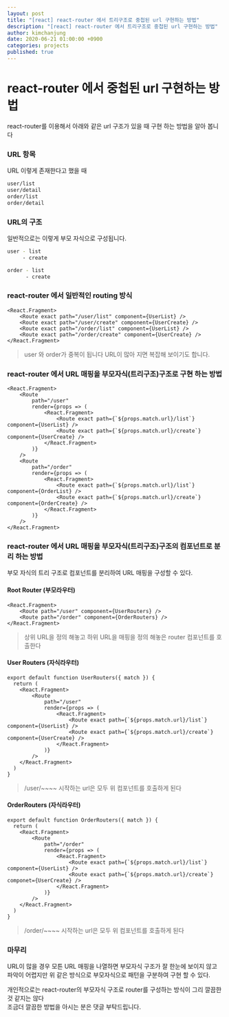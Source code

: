```yaml
---
layout: post
title: "[react] react-router 에서 트리구조로 중첩된 url 구현하는 방법"
description: "[react] react-router 에서 트리구조로 중첩된 url 구현하는 방법"
author: kimchanjung
date: 2020-06-21 01:00:00 +0900
categories: projects
published: true
---
```


# react-router 에서 중첩된 url 구현하는 방법
react-router를 이용해서 아래와 같은 url 구조가 있을 때 구현 하는 방법을 알아 봅니다

### URL 항목
URL 이렇게 존재한다고 했을 때
```bash
user/list
user/detail
order/list
order/detail
```


### URL의 구조
일반적으로는 이렇게 부모 자식으로 구성됩니다.
```bash
user - list
     - create

order - list
      - create
```

### react-router 에서 일반적인 routing 방식
```react
<React.Fragment>
    <Route exact path="/user/list" component={UserList} />
    <Route exact path="/user/create" component={UserCreate} />
    <Route exact path="/order/list" component={UserList} />
    <Route exact path="/order/create" component={UserCreate} />
</React.Fragment>
```
> user 와 order가 중복이 됩니다 URL이 많아 지면 복잡해 보이기도 합니다.

### react-router 에서 URL 매핑을 부모자식(트리구조)구조로 구현 하는 방법
```react
<React.Fragment>
    <Route
        path="/user"
        render={props => (
            <React.Fragment>
                <Route exact path={`${props.match.url}/list`} component={UserList} />
                <Route exact path={`${props.match.url}/create`} component={UserCreate} />
            </React.Fragment>
        )}
    />
    <Route
        path="/order"
        render={props => (
            <React.Fragment>
                <Route exact path={`${props.match.url}/list`} component={OrderList} />
                <Route exact path={`${props.match.url}/create`} component={OrderCreate} />
            </React.Fragment>
        )}
    />
</React.Fragment>
```

### react-router 에서 URL 매핑을 부모자식(트리구조)구조의 컴포넌트로 분리 하는 방법
부모 자식의 트리 구조로 컴포넌트를 분리하여 URL 매핑을 구성할 수 있다.
#### Root Router (부모라우터)
```react
<React.Fragment>
    <Route path="/user" component={UserRouters} />
    <Route path="/order" component={OrderRouters} />
</React.Fragment>
```
> 상위 URL을 정의 해놓고 하위 URL을 매핑을 정의 해놓은 router 컴포넌트를 호출한다

#### User Routers (자식라우터)
```react
export default function UserRouters({ match }) {
  return (
    <React.Fragment>
        <Route
            path="/user"
            render={props => (
                <React.Fragment>
                    <Route exact path={`${props.match.url}/list`} component={UserList} />
                    <Route exact path={`${props.match.url}/create`} component={UserCreate} />
                </React.Fragment>
            )}
        />
    </React.Fragment>
  )
}
```
> /user/~~~~ 시작하는 url은 모두 위 컴포넌트를 호출하게 된다

#### OrderRouters (자식라우터)
```react
export default function OrderRouters({ match }) {
  return (
    <React.Fragment>
        <Route
            path="/order"
            render={props => (
                <React.Fragment>
                    <Route exact path={`${props.match.url}/list`} component={UserList} />
                    <Route exact path={`${props.match.url}/create`} componet={UserCreate} />
                </React.Fragment>
            )}
        />
    </React.Fragment>
  )
}
```
> /order/~~~~ 시작하는 url은 모두 위 컴포넌트를 호출하게 된다

### 마무리
URL이 많을 경우 모튼 URL 매핑을 나열하면 부모자식 구조가 잘 한눈에 보이지 않고 파악이 어렵지만 위 같은 방식으로 부모자식으로 패턴을 구분하여 구현 할 수 있다.  

개인적으로는 react-router의 부모자식 구조로 router를 구성하는 방식이 그리 깔끔한 것 같지는 않다  
조금더 깔끔한 방법을 아시는 분은 댓글 부탁드립니다.